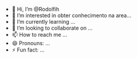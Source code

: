 - 👋 Hi, I’m @Rodolfih
- 👀 I’m interested in obter conhecimento na area...
- 🌱 I’m currently learning ...
- 💞️ I’m looking to collaborate on ...
- 📫 How to reach me ...
- 😄 Pronouns: ...
- ⚡ Fun fact: ...

<!---
Rodolfih/Rodolfih is a ✨ special ✨ repository because its `README.md` (this file) appears on your GitHub profile.
You can click the Preview link to take a look at your changes.
--->
